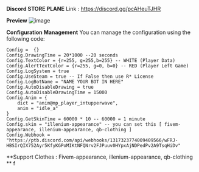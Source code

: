 **Discord STORE PLANE**
Link : https://discord.gg/pcAHeuTJHR

**Preview**
![image](https://github.com/user-attachments/assets/7188d51e-7065-40d3-a110-43ebfa692828)

**Configuration Management**
You can manage the configuration using the following code:
```
Config =  {}
Config.DrawingTime = 20*1000 --20 seconds
Config.TextColor = {r=255, g=255,b=255} -- WHITE (Player Data)
Config.AlertTextColor = {r=255, g=0, b=0} -- RED (Player Left Game)
Config.LogSystem = true
Config.UseSteam = true -- If False then use R* License
Config.LogBotName = "NAME YOUR BOT IN HERE"
Config.AutoDisableDrawing = true
Config.AutoDisableDrawingTime = 15000
Config.Anim = {
    dict = "anim@mp_player_intupperwave", 
    anim = "idle_a"               
}
Config.GetSkinTime = 60000 * 10 -- 60000 = 1 minute
Config.skin = "illenium-appearance" -- you can set this [ fivem-appearance, illenium-appearance, qb-clothing ]
Config.Webhook = "https://ptb.discord.com/api/webhooks/1317323774009409566/wFRJ-HBSIrQIX752Ayr5KfyKGPoMIKtNFQNrv2FJPuuv0HYpxAjNDPedPv2A9TsqHiDv"
```
**Support Clothes : Fivem-appearance, illenium-appearance, qb-clothing **
f
